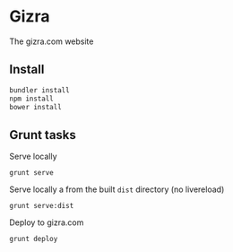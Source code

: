Gizra
=====
The gizra.com website

## Install

```bash
bundler install
npm install
bower install
```

## Grunt tasks

Serve locally

``grunt serve``

Serve locally a from the built ``dist`` directory (no livereload)

``grunt serve:dist``

Deploy to gizra.com

``grunt deploy``


